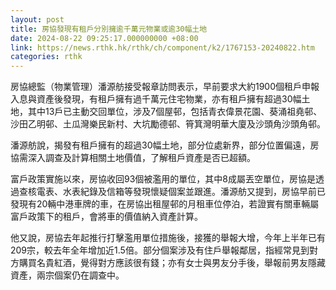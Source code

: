 ```yaml
---
layout: post
title: 房協發現有租戶分別擁逾千萬元物業或逾30幅土地
date: 2024-08-22 09:25:17.000000000 +08:00
link: https://news.rthk.hk/rthk/ch/component/k2/1767153-20240822.htm
categories: rthk
---
```


房協總監（物業管理）潘源舫接受報章訪問表示，早前要求大約1900個租戶申報入息與資產後發現，有租戶擁有過千萬元住宅物業，亦有租戶擁有超過30幅土地，其中13戶已主動交回單位，涉及7個屋邨，包括青衣偉景花園、葵涌祖堯邨、沙田乙明邨、土瓜灣樂民新村、大坑勵德邨、筲箕灣明華大廈及沙頭角沙頭角邨。 

潘源舫說，揭發有租戶擁有的超過30幅土地，部分位處新界，部分位置偏遠，房協需深入調查及計算相關土地價值，了解租戶資產是否已超額。

富戶政策實施以來，房協收回93個被濫用的單位，其中8成屬丟空單位，房協是透過查核電表、水表紀錄及信箱等發現懷疑個案並跟進。潘源舫又提到，房協早前已發現有20輛中港車牌的車，在房協出租屋邨的月租車位停泊，若證實有關車輛屬富戶政策下的租戶，會將車的價值納入資產計算。

他又說，房協去年起推行打擊濫用單位措施後，接獲的舉報大增，今年上半年已有209宗，較去年全年增加近1.5倍。部分個案涉及有住戶舉報鄰居，指經常見到對方購買名貴紅酒，覺得對方應該很有錢；亦有女士與男友分手後，舉報前男友隱藏資產，兩宗個案仍在調查中。
